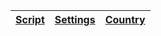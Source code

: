 | **[Script](https://github.com/FarhadElahi/CF/blob/main/Info/Script.md)** | **[Settings](https://github.com/FarhadElahi/CF/blob/main/Info/Settings.md)** | **[Country](https://github.com/FarhadElahi/CF/blob/main/Info/Country.md)**
|----------------------------------------------------------------------------------------------------------------------|------------------------------------------------------------------------------------------------------------------------------|---------------------------------------------------------------------------------------------------------------------------|
